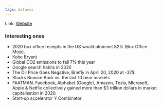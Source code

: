 ```yaml
---
tags: dataviz
---
```

Link: [Website](https://www.chartr.co/2020/a-year-in-charts)

### Interesting ones
* 2020 box office receipts in the US would plummet 82% (Box Office Mojo). 
* Kobe Bryant
* Global CO2 emissions to fall 7% this year
* Google search habits in 2020
* The Oil Price Goes Negative, Briefly in April 20, 2020 at -37$
* Stocks Bounce Back vs. the last 10 bear markets
* FAATMAN. Facebook, Alphabet (Google), Amazon, Tesla, Microsoft, Apple & Netflix collectively gained more than $3 trillion dollars in market capitalisation in 2020.
* Start-up accelerator Y Combinator
